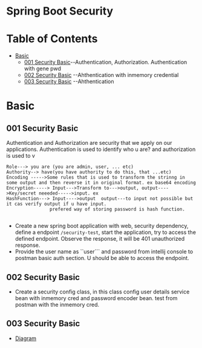 
# Spring Boot Security
# Table of Contents
- [Basic](#basic)
  - [001 Security Basic](#001-security-basic)--Authentication, Authorization. Authentication with gene pwd
  - [002 Security Basic](#002-security-basic) --Ahthentication with inmemory credential
  - [003 Security Basic](#003-security-basic) --Ahthentication 
 
# Basic
## 001 Security Basic
<p>Authentication and Authorization are security that we apply on our applications. Authentication is used to identify who u are? and authorization is used to v</p>

```
Role---> you are (you are admin, user, ... etc)
Authority--> have(you have authority to do this, that ...etc)
Encoding ----->Some rules that is used to transform the strinng in some output and then reverse it in original format. ex base64 encoding
Encryption-----> Input--->Transform to--->output, output---->Key/secret neeeded----->input. ex 
HashFunction---> Input---->output  output---to input not possible but it cas verify output if u have input.
                prefered way of storing password is hash function.
                
```
- Create a new spring boot application with web, security dependency, define a endpoint ```/security-test```, start the application, try to access the defined endpoint. Observe the response, it will be 401 unauthorized response.
- Provide the user name as ``user``` and password from intellij console to postman basic auth section. U should be able to access the endpoint.

## 002 Security Basic
- Create a security config class, in this class config user details service bean with inmemory cred and password encoder bean. test from postman with the inmemory cred.

## 003 Security Basic
- [Diagram](/security-basic/003-security-basic.png)
